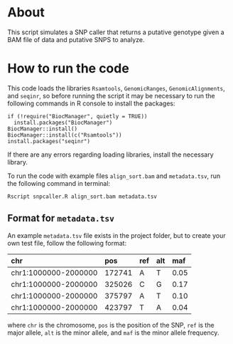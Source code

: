 # About
This script simulates a SNP caller that returns a putative genotype given a BAM file of data and putative SNPS to analyze.

# How to run the code
This code loads the libraries `Rsamtools`, `GenomicRanges`, `GenomicAlignments`, and `seqinr`, so before running the script it may be necessary to run the following commands in R console to install the packages:
```
if (!require("BiocManager", quietly = TRUE))
  install.packages("BiocManager")
BiocManager::install()
BiocManager::install(c("Rsamtools"))
install.packages("seqinr") 
```
If there are any errors regarding loading libraries, install the necessary library.

To run the code with example files `align_sort.bam` and `metadata.tsv`, run the following command in terminal:
```
Rscript snpcaller.R align_sort.bam metadata.tsv
```

## Format for `metadata.tsv`
An example `metadata.tsv` file exists in the project folder, but to create your own test file, follow the following format:

| chr | pos | ref | alt | maf |
| :--- | :--- | :--- | :--- | :--- |
| chr1:1000000-2000000 | 172741 | A | T | 0.05 |
| chr1:1000000-2000000 | 325026 | C | G | 0.17 |
| chr1:1000000-2000000 | 375797 | A | T | 0.10 |
| chr1:1000000-2000000 | 423797 | T | A | 0.04 |

where `chr` is the chromosome, `pos` is the position of the SNP, `ref` is the major allele, `alt` is the minor allele, and `maf` is the minor allele frequency.
